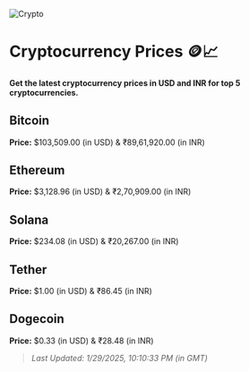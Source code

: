 
![Crypto](https://www.techguide.com.au/wp-content/uploads/2020/11/crypto3.jpeg)

# Cryptocurrency Prices 🪙📈

#### Get the latest cryptocurrency prices in USD and INR for top 5 cryptocurrencies.

## Bitcoin

**Price:** $103,509.00 (in USD) & ₹89,61,920.00 (in INR)

## Ethereum

**Price:** $3,128.96 (in USD) & ₹2,70,909.00 (in INR)

## Solana

**Price:** $234.08 (in USD) & ₹20,267.00 (in INR)

## Tether

**Price:** $1.00 (in USD) & ₹86.45 (in INR)

## Dogecoin

**Price:** $0.33 (in USD) & ₹28.48 (in INR)

> _Last Updated: 1/29/2025, 10:10:33 PM (in GMT)_
